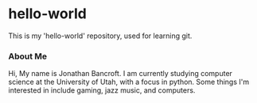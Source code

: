 # hello-world
This is my 'hello-world' repository, used for learning git.

### About Me
Hi, My name is Jonathan Bancroft. I am currently studying computer science at the University of Utah, with a focus in python. Some things I'm interested in include gaming, jazz music, and computers.
